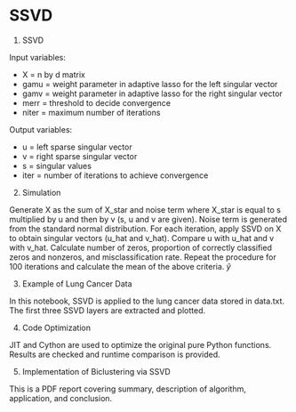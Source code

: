 # SSVD

1. SSVD 

Input variables: 
* X = n by d matrix
* gamu = weight parameter in adaptive lasso for the left singular vector
* gamv = weight parameter in adaptive lasso for the right singular vector
* merr = threshold to decide convergence
* niter = maximum number of iterations

Output variables:
* u = left sparse singular vector
* v = right sparse singular vector
* s = singular values
* iter = number of iterations to achieve convergence

2. Simulation

Generate X as the sum of X_star and noise term where X_star is equal to s multiplied by u and then by v (s, u and v are given). Noise term is generated from the standard normal distribution. For each iteration, apply SSVD on X to obtain singular vectors (u_hat and v_hat). Compare u with u_hat and v with v_hat. Calculate number of zeros, proportion of correctly classified zeros and nonzeros, and misclassification rate. Repeat the procedure for 100 iterations and calculate the mean of the above criteria. $\hat{y}$

3. Example of Lung Cancer Data

In this notebook, SSVD is applied to the lung cancer data stored in data.txt. The first three SSVD layers are extracted and plotted. 

4. Code Optimization

JIT and Cython are used to optimize the original pure Python functions. Results are checked and runtime comparison is provided.

5. Implementation of Biclustering via SSVD

This is a PDF report covering summary, description of algorithm, application, and conclusion.   
